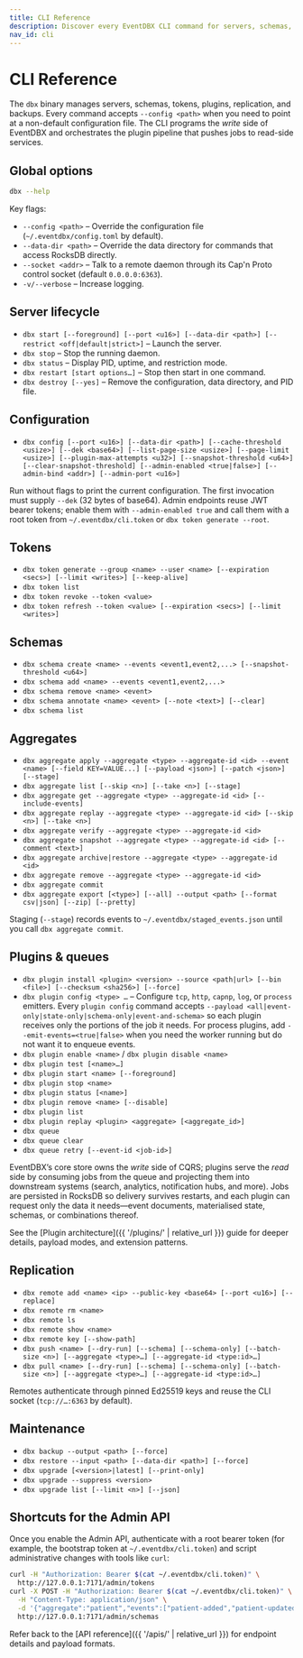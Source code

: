 ```yaml
---
title: CLI Reference
description: Discover every EventDBX CLI command for servers, schemas, tokens, and aggregates.
nav_id: cli
---
```


# CLI Reference

The `dbx` binary manages servers, schemas, tokens, plugins, replication, and backups. Every command accepts `--config <path>` when you need to point at a non-default configuration file. The CLI programs the *write* side of EventDBX and orchestrates the plugin pipeline that pushes jobs to read-side services.

## Global options

```bash
dbx --help
```

Key flags:

- `--config <path>` – Override the configuration file (`~/.eventdbx/config.toml` by default).
- `--data-dir <path>` – Override the data directory for commands that access RocksDB directly.
- `--socket <addr>` – Talk to a remote daemon through its Cap'n Proto control socket (default `0.0.0.0:6363`).
- `-v/--verbose` – Increase logging.

## Server lifecycle

- `dbx start [--foreground] [--port <u16>] [--data-dir <path>] [--restrict <off|default|strict>]` – Launch the server.
- `dbx stop` – Stop the running daemon.
- `dbx status` – Display PID, uptime, and restriction mode.
- `dbx restart [start options…]` – Stop then start in one command.
- `dbx destroy [--yes]` – Remove the configuration, data directory, and PID file.

## Configuration

- `dbx config [--port <u16>] [--data-dir <path>] [--cache-threshold <usize>] [--dek <base64>] [--list-page-size <usize>] [--page-limit <usize>] [--plugin-max-attempts <u32>] [--snapshot-threshold <u64>] [--clear-snapshot-threshold] [--admin-enabled <true|false>] [--admin-bind <addr>] [--admin-port <u16>]`

Run without flags to print the current configuration. The first invocation must supply `--dek` (32 bytes of base64). Admin endpoints reuse JWT bearer tokens; enable them with `--admin-enabled true` and call them with a root token from `~/.eventdbx/cli.token` or `dbx token generate --root`.

## Tokens

- `dbx token generate --group <name> --user <name> [--expiration <secs>] [--limit <writes>] [--keep-alive]`
- `dbx token list`
- `dbx token revoke --token <value>`
- `dbx token refresh --token <value> [--expiration <secs>] [--limit <writes>]`

## Schemas

- `dbx schema create <name> --events <event1,event2,...> [--snapshot-threshold <u64>]`
- `dbx schema add <name> --events <event1,event2,...>`
- `dbx schema remove <name> <event>`
- `dbx schema annotate <name> <event> [--note <text>] [--clear]`
- `dbx schema list`

## Aggregates

- `dbx aggregate apply --aggregate <type> --aggregate-id <id> --event <name> [--field KEY=VALUE...] [--payload <json>] [--patch <json>] [--stage]`
- `dbx aggregate list [--skip <n>] [--take <n>] [--stage]`
- `dbx aggregate get --aggregate <type> --aggregate-id <id> [--include-events]`
- `dbx aggregate replay --aggregate <type> --aggregate-id <id> [--skip <n>] [--take <n>]`
- `dbx aggregate verify --aggregate <type> --aggregate-id <id>`
- `dbx aggregate snapshot --aggregate <type> --aggregate-id <id> [--comment <text>]`
- `dbx aggregate archive|restore --aggregate <type> --aggregate-id <id>`
- `dbx aggregate remove --aggregate <type> --aggregate-id <id>`
- `dbx aggregate commit`
- `dbx aggregate export [<type>] [--all] --output <path> [--format csv|json] [--zip] [--pretty]`

Staging (`--stage`) records events to `~/.eventdbx/staged_events.json` until you call `dbx aggregate commit`.

## Plugins & queues

- `dbx plugin install <plugin> <version> --source <path|url> [--bin <file>] [--checksum <sha256>] [--force]`
- `dbx plugin config <type> …` – Configure `tcp`, `http`, `capnp`, `log`, or `process` emitters. Every `plugin config` command accepts `--payload <all|event-only|state-only|schema-only|event-and-schema>` so each plugin receives only the portions of the job it needs. For process plugins, add `--emit-events=<true|false>` when you need the worker running but do not want it to enqueue events.
- `dbx plugin enable <name>` / `dbx plugin disable <name>`
- `dbx plugin test [<name>…]`
- `dbx plugin start <name> [--foreground]`
- `dbx plugin stop <name>`
- `dbx plugin status [<name>]`
- `dbx plugin remove <name> [--disable]`
- `dbx plugin list`
- `dbx plugin replay <plugin> <aggregate> [<aggregate_id>]`
- `dbx queue`
- `dbx queue clear`
- `dbx queue retry [--event-id <job-id>]`

EventDBX’s core store owns the *write* side of CQRS; plugins serve the *read* side by consuming jobs from the queue and projecting them into downstream systems (search, analytics, notification hubs, and more). Jobs are persisted in RocksDB so delivery survives restarts, and each plugin can request only the data it needs—event documents, materialised state, schemas, or combinations thereof.

See the [Plugin architecture]({{ '/plugins/' | relative_url }}) guide for deeper details, payload modes, and extension patterns.

## Replication

- `dbx remote add <name> <ip> --public-key <base64> [--port <u16>] [--replace]`
- `dbx remote rm <name>`
- `dbx remote ls`
- `dbx remote show <name>`
- `dbx remote key [--show-path]`
- `dbx push <name> [--dry-run] [--schema] [--schema-only] [--batch-size <n>] [--aggregate <type>…] [--aggregate-id <type:id>…]`
- `dbx pull <name> [--dry-run] [--schema] [--schema-only] [--batch-size <n>] [--aggregate <type>…] [--aggregate-id <type:id>…]`

Remotes authenticate through pinned Ed25519 keys and reuse the CLI socket (`tcp://…:6363` by default).

## Maintenance

- `dbx backup --output <path> [--force]`
- `dbx restore --input <path> [--data-dir <path>] [--force]`
- `dbx upgrade [<version>|latest] [--print-only]`
- `dbx upgrade --suppress <version>`
- `dbx upgrade list [--limit <n>] [--json]`

## Shortcuts for the Admin API

Once you enable the Admin API, authenticate with a root bearer token (for example, the bootstrap token at `~/.eventdbx/cli.token`) and script administrative changes with tools like `curl`:

```bash
curl -H "Authorization: Bearer $(cat ~/.eventdbx/cli.token)" \
  http://127.0.0.1:7171/admin/tokens
curl -X POST -H "Authorization: Bearer $(cat ~/.eventdbx/cli.token)" \
  -H "Content-Type: application/json" \
  -d '{"aggregate":"patient","events":["patient-added","patient-updated"]}' \
  http://127.0.0.1:7171/admin/schemas
```

Refer back to the [API reference]({{ '/apis/' | relative_url }}) for endpoint details and payload formats.
